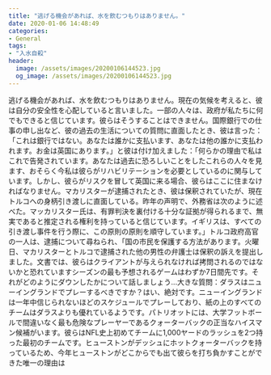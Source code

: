 ```yaml
---
title: "逃げる機会があれば、水を飲むつもりはありません。"
date: 2020-01-06 14:48:49
categories:
- General
tags:
- "入水自殺"
header:
  image: /assets/images/20200106144523.jpg
  og_image: /assets/images/20200106144523.jpg
---
```


逃げる機会があれば、水を飲むつもりはありません。現在の気候を考えると、彼は自分の安全性を心配していると言いました。一部の人々は、政府が私たちに何でもできると信じています。彼らはそうすることはできません。国際銀行での仕事の申し出など、彼の過去の生活についての質問に直面したとき、彼は言った：「これは銀行ではない。あなたは誰かに支払います、あなたは他の誰かに支払われます。お金は英国にあります。」と彼は付け加えました：「何らかの理由で私はこれで告発されています。あなたは過去に恐ろしいことをしたこれらの人々を見ます、おそらく今私は彼らがリハビリテーションを必要としているのに関与しています。しかし、彼らがリスクを冒して英国に来る場合、彼らはここに住まなければなりません。マカリスターが逮捕されたとき、彼は保釈されていたが、現在トルコへの身柄引き渡しに直面している。昨年の声明で、外務省は次のように述べた。マッカリスター氏は、有罪判決を裏付ける十分な証拠が得られるまで、無実であると推定される権利を持っていると信じています。イギリスは、すべての引き渡し事件を行う際に、この原則の原則を順守しています。」トルコ政府高官の一人は、逮捕について尋ねられ、「国の市民を保護する方法があります。火曜日、マカリスターとトルコで逮捕された他の男性の弁護士は保釈の訴えを提出しました。文書では、彼らはクライアントが与えられなければ拷問されるのではないかと恐れていますシーズンの最も予想されるゲームはわずか7日間先です。それがどのようにダウンしたかについて話しましょう...大きな質問：ダラスはニューイングランドでプレーするべきですか？はい、絶対です。ニューイングランドは一年中信じられないほどのスケジュールでプレーしており、紙の上のすべてのチームはダラスよりも優れているようです。パトリオットには、大学フットボールで間違いなく最も危険なプレーヤーであるクォーターバックの正当なハイスマン候補がいます。彼らはNFL史上初めてチームに1,000ヤードのラッシュを2つ持った最初のチームです。ヒューストンがデッシュにホットクォーターバックを持っているため、今年ヒューストンがどこからでも出て彼らを打ち負かすことができた唯一の理由は
